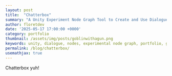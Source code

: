 ```yaml
---
layout: post
title:  "Chatterbox"
summary: "A Unity Experiment Node Graph Tool to Create and Use Dialogue for Games"
author: floretdev
date: '2025-05-17 17:00:00 +0000'
category: portfolio
thumbnail: /assets/img/posts/goblinwithagun.png
keywords: unity, dialogue, nodes, experimental node graph, portfolio, gamedev
permalink: /blog/chatterbox/
usemathjax: true
---
```


Chatterbox yuh!